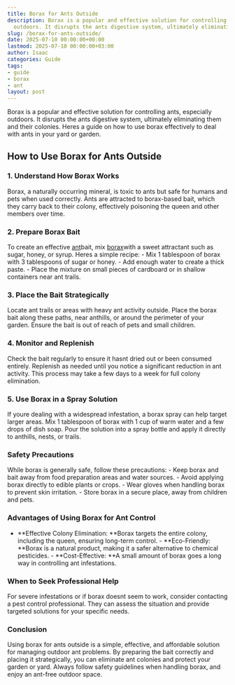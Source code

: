 ```yaml
---
title: Borax for Ants Outside
description: Borax is a popular and effective solution for controlling ants, especially
  outdoors. It disrupts the ants digestive system, ultimately eliminating them and...
slug: /borax-for-ants-outside/
date: 2025-07-10 00:00:00+00:00
lastmod: 2025-07-10 00:00:00+03:00
author: Isaac
categories: Guide
tags:
- guide
- borax
- ant
layout: post
---
```

Borax is a popular and effective solution for controlling ants, especially outdoors. It disrupts the ants digestive system, ultimately eliminating them and their colonies. Heres a guide on how to use borax effectively to deal with ants in your yard or garden.

##  How to Use Borax for Ants Outside

###  1. Understand How Borax Works

Borax, a naturally occurring mineral, is toxic to ants but safe for humans and pets when used correctly. Ants are attracted to borax-based bait, which they carry back to their colony, effectively poisoning the queen and other members over time.

###  2. Prepare Borax Bait

To create an effective [ant](https://pestpolicy.com/ant-control-in-bellingham/)bait, mix [borax](https://pestpolicy.com/borax-flea-killer/)with a sweet attractant such as sugar, honey, or syrup. Heres a simple recipe: - Mix 1 tablespoon of borax with 3 tablespoons of sugar or honey. - Add enough water to create a thick paste. - Place the mixture on small pieces of cardboard or in shallow containers near ant trails.

###  3. Place the Bait Strategically

Locate ant trails or areas with heavy ant activity outside. Place the borax bait along these paths, near anthills, or around the perimeter of your garden. Ensure the bait is out of reach of pets and small children.

###  4. Monitor and Replenish

Check the bait regularly to ensure it hasnt dried out or been consumed entirely. Replenish as needed until you notice a significant reduction in ant activity. This process may take a few days to a week for full colony elimination.

###  5. Use Borax in a Spray Solution

If youre dealing with a widespread infestation, a borax spray can help target larger areas. Mix 1 tablespoon of borax with 1 cup of warm water and a few drops of dish soap. Pour the solution into a spray bottle and apply it directly to anthills, nests, or trails.

###  Safety Precautions

While borax is generally safe, follow these precautions: - Keep borax and bait away from food preparation areas and water sources. - Avoid applying borax directly to edible plants or crops. - Wear gloves when handling borax to prevent skin irritation. - Store borax in a secure place, away from children and pets.

###  Advantages of Using Borax for Ant Control

- **Effective Colony Elimination: **Borax targets the entire colony, including the queen, ensuring long-term control. - **Eco-Friendly: **Borax is a natural product, making it a safer alternative to chemical pesticides. - **Cost-Effective: **A small amount of borax goes a long way in controlling ant infestations.

###  When to Seek Professional Help

For severe infestations or if borax doesnt seem to work, consider contacting a pest control professional. They can assess the situation and provide targeted solutions for your specific needs.

###  Conclusion

Using borax for ants outside is a simple, effective, and affordable solution for managing outdoor ant problems. By preparing the bait correctly and placing it strategically, you can eliminate ant colonies and protect your garden or yard. Always follow safety guidelines when handling borax, and enjoy an ant-free outdoor space.